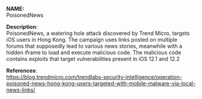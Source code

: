**NAME:**  
PoisonedNews

 
**Description**:   
PoisonedNews, a watering hole attack discovered by Trend Micro, targets iOS users in Hong Kong. The campaign uses links posted on multiple forums that supposedly lead to various news stories, meanwhile with a hidden iframe to load and execute malicious code. The malicious code contains exploits that target vulnerabilities present in iOS 12.1 and 12.2

  
**References**:  
https://blog.trendmicro.com/trendlabs-security-intelligence/operation-poisoned-news-hong-kong-users-targeted-with-mobile-malware-via-local-news-links/
